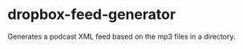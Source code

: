 dropbox-feed-generator
======================

Generates a podcast XML feed based on the mp3 files in a directory.
